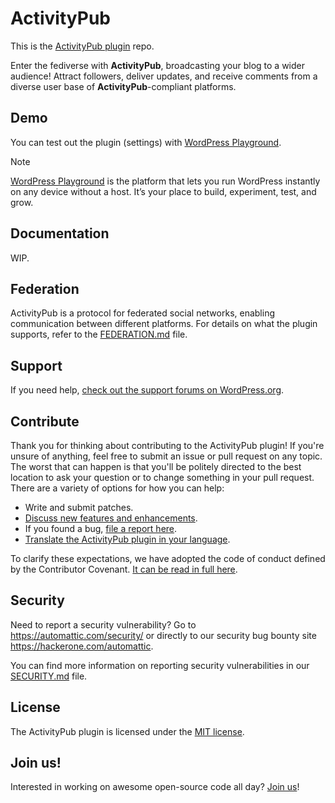 # ActivityPub

This is the [ActivityPub plugin](https://wordpress.org/plugins/activitypub/) repo.

Enter the fediverse with **ActivityPub**, broadcasting your blog to a wider audience! Attract followers, deliver updates, and receive comments from a diverse user base of **ActivityPub**-compliant platforms.

## Demo

You can test out the plugin (settings) with [WordPress Playground](https://wordpress.org/plugins/activitypub/?preview=1).

> [!NOTE]
> [WordPress Playground](https://wordpress.org/playground/) is the platform that lets you run WordPress instantly on any device without a host. It’s your place to build, experiment, test, and grow.

## Documentation

WIP.

## Federation

ActivityPub is a protocol for federated social networks, enabling communication between different platforms. For details on what the plugin supports, refer to the [FEDERATION.md](FEDERATION.md) file.

## Support

If you need help, [check out the support forums on WordPress.org](https://wordpress.org/support/plugin/activitypub/).

## Contribute

Thank you for thinking about contributing to the ActivityPub plugin! If you're unsure of anything, feel free to submit an issue or pull request on any topic. The worst that can happen is that you'll be politely directed to the best location to ask your question or to change something in your pull request. There are a variety of options for how you can help:

* Write and submit patches.
* [Discuss new features and enhancements](https://github.com/Automattic/wordpress-activitypub/discussions).
* If you found a bug, [file a report here](https://github.com/Automattic/wordpress-activitypub/issues/new?q=sort%3Aupdated-desc+is%3Aissue+is%3Aopen&template=bug_report.yml).
* [Translate the ActivityPub plugin in your language](https://translate.wordpress.org/projects/wp-plugins/activitypub/).

To clarify these expectations, we have adopted the code of conduct defined by the Contributor Covenant. [It can be read in full here](./CODE_OF_CONDUCT.md).

## Security

Need to report a security vulnerability? Go to https://automattic.com/security/ or directly to our security bug bounty site https://hackerone.com/automattic.

You can find more information on reporting security vulnerabilities in our [SECURITY.md](./SECURITY.md) file.

## License

The ActivityPub plugin is licensed under the [MIT license](./LICENSE).

## Join us!

Interested in working on awesome open-source code all day? [Join us](https://automattic.com/work-with-us/)!
